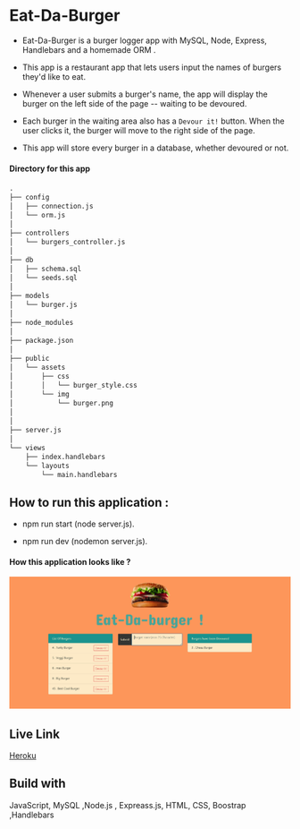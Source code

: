 # Eat-Da-Burger

* Eat-Da-Burger is a burger logger app  with MySQL, Node, Express, Handlebars and a homemade ORM .

* This app is a restaurant app that lets users input the names of burgers they'd like to eat.

* Whenever a user submits a burger's name, the app will display the burger on the left side of the page -- waiting to be devoured.

* Each burger in the waiting area also has a `Devour it!` button. When the user clicks it, the burger will move to the right side of the page.

* This app will store every burger in a database, whether devoured or not.


#### Directory for this app



```
.
├── config
│   ├── connection.js
│   └── orm.js
│ 
├── controllers
│   └── burgers_controller.js
│
├── db
│   ├── schema.sql
│   └── seeds.sql
│
├── models
│   └── burger.js
│ 
├── node_modules
│ 
├── package.json
│
├── public
│   └── assets
│       ├── css
│       │   └── burger_style.css
│       └── img
│           └── burger.png
│   
│
├── server.js
│
└── views
    ├── index.handlebars
    └── layouts
        └── main.handlebars
```

## How to run this application :

* npm run start (node server.js).

* npm run dev (nodemon server.js).




#### How this application looks like ?





![GitHub Logo](public/assets/img/app.PNG)


## Live Link
[Heroku](https://arvin-burger-shack.herokuapp.com/)


## Build with

JavaScript, MySQL ,Node.js , Expreass.js, HTML, CSS, Boostrap ,Handlebars